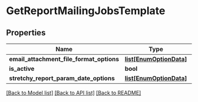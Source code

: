 # GetReportMailingJobsTemplate

## Properties
Name | Type | Description | Notes
------------ | ------------- | ------------- | -------------
**email_attachment_file_format_options** | [**list[EnumOptionData]**](EnumOptionData.md) |  | [optional] 
**is_active** | **bool** |  | [optional] 
**stretchy_report_param_date_options** | [**list[EnumOptionData]**](EnumOptionData.md) |  | [optional] 

[[Back to Model list]](../README.md#documentation-for-models) [[Back to API list]](../README.md#documentation-for-api-endpoints) [[Back to README]](../README.md)

